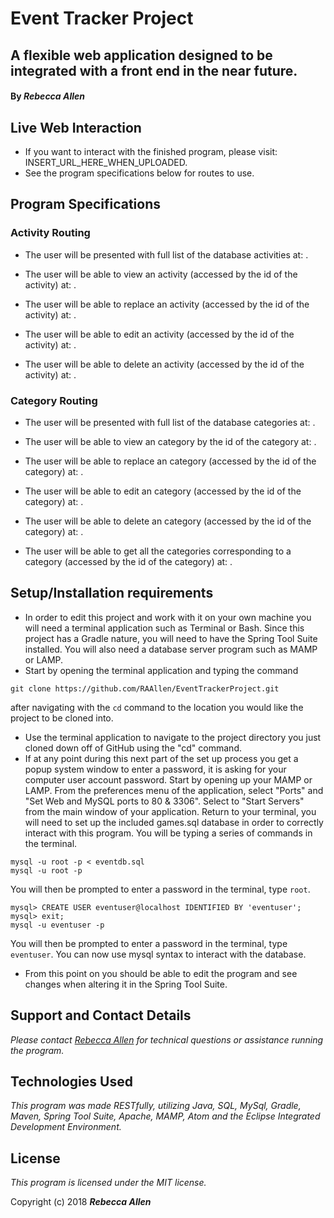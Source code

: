 # Event Tracker Project

## A flexible web application designed to be integrated with a front end in the near future.

#### By _**Rebecca Allen**_

## Live Web Interaction

* If you want to interact with the finished program, please visit: INSERT_URL_HERE_WHEN_UPLOADED.
* See the program specifications below for routes to use.

## Program Specifications

### Activity Routing

* The user will be presented with full list of the database activities at: .

* The user will be able to view an activity (accessed by the id of the activity) at: .

* The user will be able to replace an activity (accessed by the id of the activity) at: .

* The user will be able to edit an activity (accessed by the id of the activity) at: .

* The user will be able to delete an activity (accessed by the id of the activity) at: .

### Category Routing

* The user will be presented with full list of the database categories at: .

* The user will be able to view an category by the id of the category at: .

* The user will be able to replace an category (accessed by the id of the category) at: .

* The user will be able to edit an category (accessed by the id of the category) at: .

* The user will be able to delete an category (accessed by the id of the category) at: .

* The user will be able to get all the categories corresponding to a category (accessed by the id of the category) at: .

## Setup/Installation requirements

* In order to edit this project and work with it on your own machine you will need a terminal application such as Terminal or Bash. Since this project has a Gradle nature, you will need to have the Spring Tool Suite installed. You will also need a database server program such as MAMP or LAMP.
* Start by opening the terminal application and typing the command
```
git clone https://github.com/RAAllen/EventTrackerProject.git
```
after navigating with the `cd` command to the location you would like the project to be cloned into.
* Use the terminal application to navigate to the project directory you just cloned down off of GitHub using the "cd" command.
* If at any point during this next part of the set up process you get a popup system window to enter a password, it is asking for your computer user account password. Start by opening up your MAMP or LAMP. From the preferences menu of the application, select "Ports" and "Set Web and MySQL ports to 80 & 3306". Select to "Start Servers" from the main window of your application. Return to your terminal, you will need to set up the included games.sql database in order to correctly interact with this program. You will be typing a series of commands in the terminal.
```
mysql -u root -p < eventdb.sql
mysql -u root -p
```
You will then be prompted to enter a password in the terminal, type `root`.
```
mysql> CREATE USER eventuser@localhost IDENTIFIED BY 'eventuser';
mysql> exit;
mysql -u eventuser -p
```
You will then be prompted to enter a password in the terminal, type `eventuser`. You can now use mysql syntax to interact with the database.
* From this point on you should be able to edit the program and see changes when altering it in the Spring Tool Suite.

## Support and Contact Details

_Please contact [Rebecca Allen](RebeccaZarsky@gmail.com) for technical questions or assistance running the program._


## Technologies Used

_This program was made RESTfully, utilizing Java, SQL, MySql, Gradle, Maven, Spring Tool Suite, Apache, MAMP, Atom and the Eclipse Integrated Development Environment._


## License

_This program is licensed under the MIT license._

Copyright (c) 2018 **_Rebecca Allen_**
